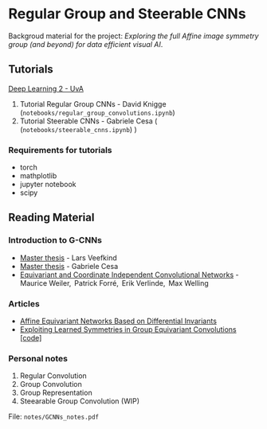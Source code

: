 # Regular Group and Steerable CNNs
Backgroud material for the project: *Exploring the full Affine image symmetry group (and beyond) for data efficient visual AI*.

## Tutorials

[Deep Learning 2 - UvA](https://uvadlc-notebooks.readthedocs.io/en/latest/tutorial_notebooks/DL2/Geometric_deep_learning/tutorial1_regular_group_convolutions.html)

1. Tutorial Regular Group CNNs - David Knigge (`notebooks/regular_group_convolutions.ipynb`) 
2. Tutorial Steerable CNNs - Gabriele Cesa ( (`notebooks/steerable_cnns.ipynb`) )



### Requirements for tutorials
- torch
- mathplotlib
- jupyter notebook
- scipy

## Reading Material

### Introduction to G-CNNs

- [Master thesis](https://uvagedl.github.io/Learning_the_Degree_of_Equivariance_for_Steerable_CNNs_fixed_typo_compressed.pdf) - Lars Veefkind
- [Master thesis](https://gabri95.github.io/Thesis/thesis.pdf) - Gabriele Cesa
- [Equivariant and Coordinate Independent Convolutional Networks](https://maurice-weiler.gitlab.io/cnn_book/EquivariantAndCoordinateIndependentCNNs.pdf) - Maurice Weiler,  Patrick Forré,  Erik Verlinde,  Max Welling

### Articles

- [Affine Equivariant Networks Based on Differential Invariants](https://openaccess.thecvf.com/content/CVPR2024/papers/Li_Affine_Equivariant_Networks_Based_on_Differential_Invariants_CVPR_2024_paper.pdf)
- [Exploiting Learned Symmetries in Group Equivariant Convolutions](https://arxiv.org/abs/2106.04914)  [[code]](https://github.com/Attila94/SepGroupPy)

### Personal notes


1. Regular Convolution
2. Group Convolution
3. Group Representation
4. Steearable Group Convolution (WIP)

File: `notes/GCNNs_notes.pdf`
